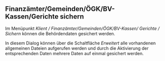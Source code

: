 ## Finanzämter/Gemeinden/ÖGK/BV-Kassen/Gerichte sichern

Im Menüpunkt *Klient / Finanzämter/Gemeinden/ÖGK/BV-Kassen/ Gerichte / Sichern* können die Behördendaten gesichert werden.

In diesem Dialog können über die Schaltfläche *Erweitert* alle vorhandenen allgemeinen Dateien aufgerufen werden und durch die Aktivierung der entsprechenden Daten mehrere Daten auf einmal gesichert werden.